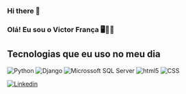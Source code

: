 ### Hi there 👋

### Olá! Eu sou o Victor França 🖥️🧙🏿

<div>

</div>




## Tecnologias que eu uso no meu dia
<div style= "display: inline_block">
    <img aling="ceter" alt="Python"   src="https://img.shields.io/badge/Python-3776AB?style=for-the-badge&logo=python&logoColor=black"        />
     <img aling="ceter" alt="Django"   src="https://img.shields.io/badge/Django-092E20?style=for-the-badge&logo=django&logoColor=blue"        />
       <img aling="ceter" alt="Microssoft SQL Server"   src="https://img.shields.io/badge/Microsoft_SQL_Server-CC2927?style=for-the-badge&logo=microsoft-sql-server&logoColor=black"/>
         <img aling="ceter" alt="html5"   src="https://img.shields.io/badge/HTML-239120?style=for-the-badge&logo=html5&logoColor=black"        />
           <img aling="ceter" alt="CSS"   src="https://img.shields.io/badge/CSS-239120?&style=for-the-badge&logo=css3&logoColor=black"        />
</div>


[![Linkedin](https://img.shields.io/badge/LinkedIn-0077B5?style=for-the-badge&logo=linkedin&logoColor=white)](https://www.linkedin.com/in/victorhsfrança03/)
